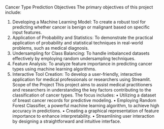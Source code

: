 Cancer Type Prediction 
Objectives
The primary objectives of this project include:
1.	Developing a Machine Learning Model: To create a robust tool for predicting whether cancer is benign or malignant based on specific input features.
2.	Application of Probability and Statistics: To demonstrate the practical application of probability and statistical techniques in real-world problems, such as medical diagnosis.
3.	Undersampling for Class Balancing: To handle imbalanced datasets effectively by employing random undersampling techniques.
4.	Feature Analysis: To analyze feature importance in predicting cancer types using machine learning algorithms.
5.	Interactive Tool Creation: To develop a user-friendly, interactive application for medical professionals or researchers using Streamlit.
Scope of the Project
This project aims to assist medical practitioners and researchers in understanding the key factors contributing to the classification of cancer types. The focus includes:
•	Utilizing a dataset of breast cancer records for predictive modeling.
•	Employing Random Forest Classifier, a powerful machine learning algorithm, to achieve high accuracy in predictions.
•	Creating a graphical representation of feature importance to enhance interpretability.
•	Streamlining user interaction by designing a straightforward and intuitive interface.
